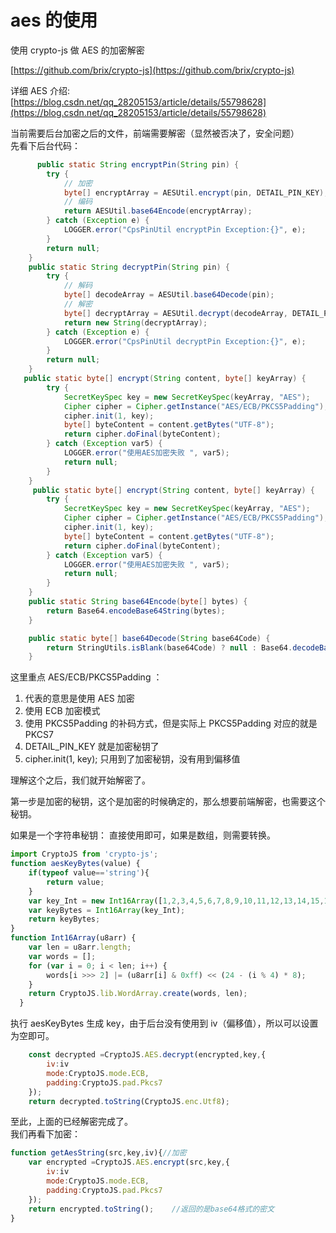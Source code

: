 # aes 的使用

使用 crypto-js 做 AES 的加密解密   


[https://github.com/brix/crypto-js](https://github.com/brix/crypto-js)    

详细 AES 介绍:[https://blog.csdn.net/qq_28205153/article/details/55798628](https://blog.csdn.net/qq_28205153/article/details/55798628)  

当前需要后台加密之后的文件，前端需要解密（显然被否决了，安全问题）   
先看下后台代码：  
```java
      public static String encryptPin(String pin) {
        try {
            // 加密
            byte[] encryptArray = AESUtil.encrypt(pin, DETAIL_PIN_KEY);
            // 编码
            return AESUtil.base64Encode(encryptArray);
        } catch (Exception e) {
            LOGGER.error("CpsPinUtil encryptPin Exception:{}", e);
        }
        return null;
    }
    public static String decryptPin(String pin) {
        try {
            // 解码
            byte[] decodeArray = AESUtil.base64Decode(pin);
            // 解密
            byte[] decryptArray = AESUtil.decrypt(decodeArray, DETAIL_PIN_KEY);
            return new String(decryptArray);
        } catch (Exception e) {
            LOGGER.error("CpsPinUtil decryptPin Exception:{}", e);
        }
        return null;
    }
   public static byte[] encrypt(String content, byte[] keyArray) {
        try {
            SecretKeySpec key = new SecretKeySpec(keyArray, "AES");
            Cipher cipher = Cipher.getInstance("AES/ECB/PKCS5Padding");
            cipher.init(1, key);
            byte[] byteContent = content.getBytes("UTF-8");
            return cipher.doFinal(byteContent);
        } catch (Exception var5) {
            LOGGER.error("使用AES加密失败 ", var5);
            return null;
        }
    }
     public static byte[] encrypt(String content, byte[] keyArray) {
        try {
            SecretKeySpec key = new SecretKeySpec(keyArray, "AES");
            Cipher cipher = Cipher.getInstance("AES/ECB/PKCS5Padding");
            cipher.init(1, key);
            byte[] byteContent = content.getBytes("UTF-8");
            return cipher.doFinal(byteContent);
        } catch (Exception var5) {
            LOGGER.error("使用AES加密失败 ", var5);
            return null;
        }
    }
    public static String base64Encode(byte[] bytes) {
        return Base64.encodeBase64String(bytes);
    }

    public static byte[] base64Decode(String base64Code) {
        return StringUtils.isBlank(base64Code) ? null : Base64.decodeBase64(base64Code);
    }
```

这里重点  AES/ECB/PKCS5Padding ：   

1. 代表的意思是使用 AES 加密
2. 使用 ECB 加密模式
3. 使用 PKCS5Padding 的补码方式，但是实际上 PKCS5Padding 对应的就是 PKCS7
4. DETAIL_PIN_KEY 就是加密秘钥了
5. cipher.init(1, key); 只用到了加密秘钥，没有用到偏移值

理解这个之后，我们就开始解密了。   

第一步是加密的秘钥，这个是加密的时候确定的，那么想要前端解密，也需要这个秘钥。

如果是一个字符串秘钥： 直接使用即可，如果是数组，则需要转换。   

```js
import CryptoJS from 'crypto-js';
function aesKeyBytes(value) {
    if(typeof value=='string'){
        return value;
    }
    var key_Int = new Int16Array([1,2,3,4,5,6,7,8,9,10,11,12,13,14,15,16]);// 随便写的
    var keyBytes = Int16Array(key_Int);
    return keyBytes;
}
function Int16Array(u8arr) {
    var len = u8arr.length;
    var words = [];
    for (var i = 0; i < len; i++) {
        words[i >>> 2] |= (u8arr[i] & 0xff) << (24 - (i % 4) * 8);
    }
    return CryptoJS.lib.WordArray.create(words, len);
  }
```
执行 aesKeyBytes  生成 key，由于后台没有使用到 iv（偏移值），所以可以设置为空即可。  
```js
    const decrypted =CryptoJS.AES.decrypt(encrypted,key,{
        iv:iv
        mode:CryptoJS.mode.ECB,
        padding:CryptoJS.pad.Pkcs7
    });
    return decrypted.toString(CryptoJS.enc.Utf8);     

```
至此，上面的已经解密完成了。    
我们再看下加密：   

```js
function getAesString(src,key,iv){//加密
    var encrypted =CryptoJS.AES.encrypt(src,key,{
        iv:iv
        mode:CryptoJS.mode.ECB,
        padding:CryptoJS.pad.Pkcs7
    });
    return encrypted.toString();    //返回的是base64格式的密文
}
```
